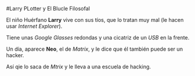 #Larry PLotter y El Blucle Filosofal

El niño Huérfano **Larry** vive con sus tíos, que lo tratan muy mal
(le hacen usar *Internet Explorer*).

Tiene unas *Google Glasses* redondas y una cicatriz de un *USB* en la frente.

Un día, aparece **Neo**, el de *Matrix*, y le dice que él también puede ser un hacker.

Así qie lo saca de *Mtrix* y le lleva a una escuela de hacking.
